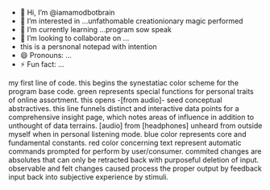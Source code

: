- 👋 Hi, I’m @iamamodbotbrain
- 👀 I’m interested in ...unfathomable creationionary magic performed
- 🌱 I’m currently learning ...program sow speak
- 💞️ I’m looking to collaborate on ...
- this is a persnonal notepad with intention
- 😄 Pronouns: ...
- ⚡ Fun fact: ...

<!---
iamamodbotbrain/iamamodbotbrain is a ✨ special ✨ repository because its `README.md` (this file) appears on your GitHub profile.
You can click the Preview link to take a look at your changes.
--->
my first line of code.
this begins the synestatiac color scheme for the program base code.
green represents special functions for personal traits of online assortment.
this opens -[from audio]- seed conceptual abstractives.
this line funnels distinct and interactive data points for a comprehensive insight page, which notes areas of influence in addition to unthought of data terrains.
[audio] from [headphones] unheard from outside myself when in personal listening mode.
blue color represents core and fundamental constants.
red color concerning text represent automatic commands prompted for perform by user/consumer.
commited changes are absolutes that can only be retracted back with purposeful deletion of input.
observable and felt changes caused process the proper output by feedback input back into subjective experience by stimuli.

